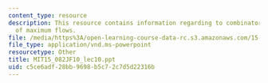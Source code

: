 ```yaml
---
content_type: resource
description: This resource contains information regarding to combinatorial applications
  of maximum flows.
file: /media/https%3A/open-learning-course-data-rc.s3.amazonaws.com/15-082j-network-optimization-fall-2010/c5ce6adf28bb9698b5c72c7d5d22316b_MIT15_082JF10_lec10.ppt
file_type: application/vnd.ms-powerpoint
resourcetype: Other
title: MIT15_082JF10_lec10.ppt
uid: c5ce6adf-28bb-9698-b5c7-2c7d5d22316b
---
```

